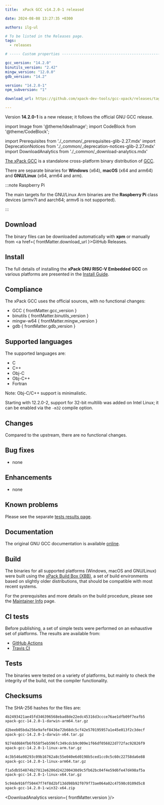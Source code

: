 ```yaml
---
title:  xPack GCC v14.2.0-1 released

date: 2024-08-08 13:27:35 +0300

authors: ilg-ul

# To be listed in the Releases page.
tags:
  - releases

# ----- Custom properties -----------------------------------------------------

gcc_version: "14.2.0"
binutils_version: "2.42"
mingw_version: "12.0.0"
gdb_version: "14.2"

version: "14.2.0-1"
npm_subversion: "1"

download_url: https://github.com/xpack-dev-tools/gcc-xpack/releases/tag/v14.2.0-1/

---
```


Version **14.2.0-1** is a new release; it follows the official GNU GCC release.

<!-- truncate -->

import Image from '@theme/IdealImage';
import CodeBlock from '@theme/CodeBlock';

import Prerequisites from './_common/_prerequisites-glib-2.27.mdx'
import DeprecationNotices from './_common/_deprecation-notices-glib-2.27.mdx'
import DownloadAnalytics from './_common/_download-analytics.mdx'

[The xPack GCC](https://xpack.github.io/gcc/)
is a standalone cross-platform binary distribution of
[GCC](https://gcc.gnu.org).

There are separate binaries for **Windows** (x64),
**macOS** (x64 and arm64)
and **GNU/Linux** (x64, arm64 and arm).

:::note Raspberry Pi

The main targets for the GNU/Linux Arm
binaries are the **Raspberry Pi** class devices (armv7l and aarch64;
armv6 is not supported).

:::

## Download

The binary files can be downloaded automatically with **xpm** or manually
from <a href={ frontMatter.download_url }>GitHub Releases</a>.

<Prerequisites/>

## Install

The full details of installing the **xPack GNU RISC-V Embedded GCC**
on various platforms are presented in the [Install Guide](/docs/install/).

## Compliance

The xPack GCC uses the official sources,
with no functional changes:

- GCC { frontMatter.gcc_version }
- binutils { frontMatter.binutils_version }
- mingw-w64 { frontMatter.mingw_version }
- gdb { frontMatter.gdb_version }

## Supported languages

The supported languages are:

- C
- C++
- Obj-C
- Obj-C++
- Fortran

Note: Obj-C/C++ support is minimalistic.

Starting with 12.2.0-2, support for 32-bit multilib was added on Intel
Linux; it can be enabled via the `-m32` compile option.

## Changes

Compared to the upstream, there are no functional changes.

## Bug fixes

- none

## Enhancements

- none

## Known problems

Please see the separate
[tests results page](/docs/tests/14.2.0-1/).

## Documentation

The original GNU GCC documentation is available
[online](https://gcc.gnu.org/onlinedocs/).

## Build

The binaries for all supported platforms
(Windows, macOS and GNU/Linux) were built using the
[xPack Build Box (XBB)](https://xpack.github.io/xbb/), a set
of build environments based on slightly older distributions, that should be
compatible with most recent systems.

For the prerequisites and more details on the build procedure, please see the
[Maintainer Info](/docs/maintainer/) page.

## CI tests

Before publishing, a set of simple tests were performed on an exhaustive
set of platforms. The results are available from:

- [GitHub Actions](https://github.com/xpack-dev-tools/gcc-xpack/actions/)
- [Travis CI](https://app.travis-ci.com/github/xpack-dev-tools/gcc-xpack/builds/)

## Tests

The binaries were tested on a variety of platforms,
but mainly to check the integrity of the
build, not the compiler functionality.

## Checksums

The SHA-256 hashes for the files are:

```txt
4b2493421ae45fd346396568ebad8de22edc45316d3ccce76ae1dfb09f7eafb5
xpack-gcc-14.2.0-1-darwin-arm64.tar.gz

d2beeb05bda256e9afef8436e72b68dc5cf42e570195957a1e45e013f2c3decf
xpack-gcc-14.2.0-1-darwin-x64.tar.gz

9274dd684fb6f658f5eb596fc349cdcb9c009e1f66df056822d772fac92826f9
xpack-gcc-14.2.0-1-linux-arm.tar.gz

4c3b546a98293c09b16762a8c55e040e6d0198b5ced1cc0c5c60c22758da6e88
xpack-gcc-14.2.0-1-linux-arm64.tar.gz

f1a5db554874b27812e6286d242200430d9c5fb62bc04f4e59d6fe47d498af5a
xpack-gcc-14.2.0-1-linux-x64.tar.gz

5c94de916ff50447f74f8d2bf13dd98b92f079f73ae064a02c47598c0109d5c8
xpack-gcc-14.2.0-1-win32-x64.zip

```

<DeprecationNotices/>

<DownloadAnalytics version={ frontMatter.version }/>

